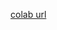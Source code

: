 [colab url](https://colab.research.google.com/github/mathmechterver/stat2021/blob/master/prac01/stat01.ipynb)
